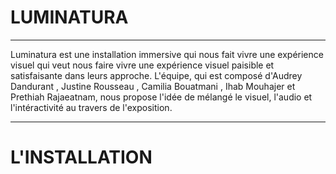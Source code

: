 # LUMINATURA

---

Luminatura est une installation immersive qui nous fait vivre une expérience visuel qui veut nous faire vivre une expérience visuel paisible et satisfaisante dans leurs approche. L'équipe, qui est composé d'Audrey Dandurant , Justine Rousseau , Camilia Bouatmani , Ihab Mouhajer et Prethiah Rajaeatnam, nous propose l'idée de mélangé le visuel, l'audio et l'intéractivité au travers de l'exposition.

---

# L'INSTALLATION

